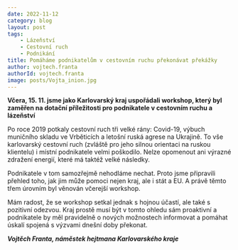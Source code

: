 ```yaml
---
date: 2022-11-12
category: blog
layout: post
tags:
    - Lázeňství
    - Cestovní ruch
    - Podnikání
title: Pomáháme podnikatelům v cestovním ruchu překonávat překážky
author: vojtech.franta
authorId: vojtech.franta
image: posts/Vojta_inion.jpg
---
```

**Včera, 15. 11. jsme jako Karlovarský kraj uspořádali workshop, který byl zaměřen na dotační příležitosti pro podnikatele v cestovním ruchu a lázeňství**

Po roce 2019 potkaly cestovní ruch tři velké rány: Covid-19, výbuch muničního skladu ve Vrběticích a letošní ruská agrese na Ukrajině. To vše karlovarský cestovní ruch (zvláště pro jeho silnou orientaci na ruskou klientelu) i místní podnikatele velmi poškodilo. Nelze opomenout ani výrazné zdražení energií, které má taktéž velké následky.

Podnikatele v tom samozřejmě nehodláme nechat. Proto jsme připravili přehled toho, jak jim může pomoci nejen kraj, ale i stát a EU. A právě těmto třem úrovním byl věnován včerejší workshop.

Mám radost, že se workshop setkal jednak s hojnou účastí, ale také s pozitivní odezvou. Kraj prostě musí být v tomto ohledu sám proaktivní a podnikatele by měl pravidelně o nových možnostech informovat a pomáhat úskalí spojená s výzvami dnešní doby překonat.

***Vojtěch Franta, náměstek hejtmana Karlovarského kraje***
